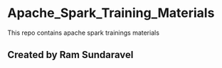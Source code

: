 # Apache_Spark_Training_Materials
This repo contains apache spark trainings materials

## Created by Ram Sundaravel
